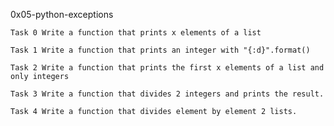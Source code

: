 0x05-python-exceptions
	
	Task 0 Write a function that prints x elements of a list
	
	Task 1 Write a function that prints an integer with "{:d}".format()

	Task 2 Write a function that prints the first x elements of a list and only integers

	Task 3 Write a function that divides 2 integers and prints the result.

	Task 4 Write a function that divides element by element 2 lists.




